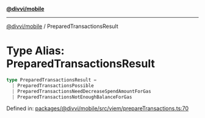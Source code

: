 [**@divvi/mobile**](../README.md)

---

[@divvi/mobile](../README.md) / PreparedTransactionsResult

# Type Alias: PreparedTransactionsResult

```ts
type PreparedTransactionsResult =
  | PreparedTransactionsPossible
  | PreparedTransactionsNeedDecreaseSpendAmountForGas
  | PreparedTransactionsNotEnoughBalanceForGas
```

Defined in: [packages/@divvi/mobile/src/viem/prepareTransactions.ts:70](https://github.com/divvi-xyz/divvi-mobile/blob/main/packages/@divvi/mobile/src/viem/prepareTransactions.ts#L70)
